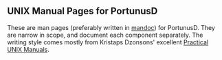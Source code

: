 ## UNIX Manual Pages for PortunusD

These are man pages (preferably written in [mandoc][1]) for PortunusD. They are
narrow in scope, and document each component separately. The writing style comes
mostly from Kristaps Dzonsons' excellent [Practical UNIX Manuals][2].

<!-- REFERENCES -->
[1]: https://mandoc.bsd.lv
[2]: https://manpages.bsd.lv
